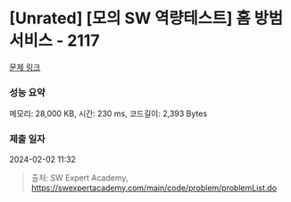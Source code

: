 # [Unrated] [모의 SW 역량테스트] 홈 방범 서비스 - 2117 

[문제 링크](https://swexpertacademy.com/main/code/problem/problemDetail.do?contestProbId=AV5V61LqAf8DFAWu) 

### 성능 요약

메모리: 28,000 KB, 시간: 230 ms, 코드길이: 2,393 Bytes

### 제출 일자

2024-02-02 11:32



> 출처: SW Expert Academy, https://swexpertacademy.com/main/code/problem/problemList.do
